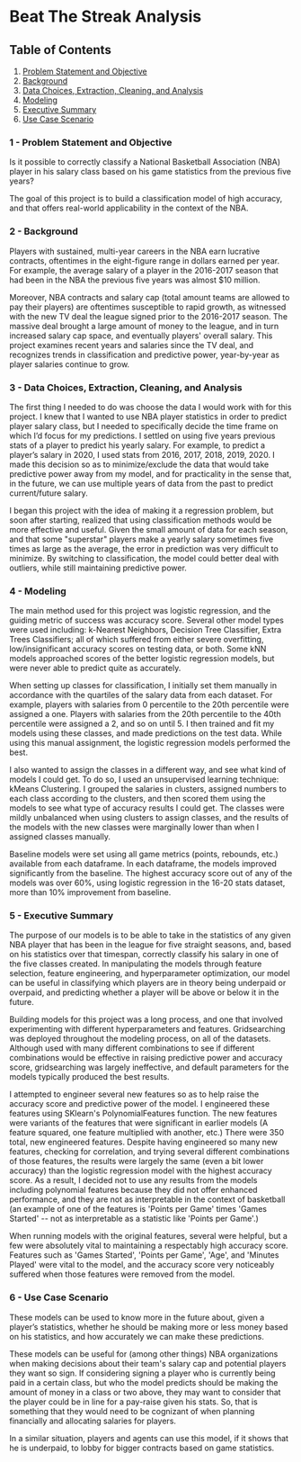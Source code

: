 # Beat The Streak Analysis

## Table of Contents
1. [Problem Statement and Objective](#Problem_Statement_and_Objective)
2. [Background](#Background)
3. [Data Choices, Extraction, Cleaning, and Analysis](#Data_Choices)
4. [Modeling](#Modeling)
5. [Executive Summary](#Executive_Summary)
6. [Use Case Scenario](#Use_Case_Scenario)

### 1 - Problem Statement and Objective <a name="Problem_Statement_and_Objective"></a>
Is it possible to correctly classify a National Basketball Association (NBA) player in his salary class based on his game statistics from the previous five years?

The goal of this project is to build a classification model of high accuracy, and that offers real-world applicability in the context of the NBA.

### 2 - Background <a name="Background"></a>
Players with sustained, multi-year careers in the NBA earn lucrative contracts, oftentimes in the eight-figure range in dollars earned per year. For example, the average salary of a player in the 2016-2017 season that had been in the NBA the previous five years was almost $10 million. 

Moreover, NBA contracts and salary cap (total amount teams are allowed to pay their players) are oftentimes susceptible to rapid growth, as witnessed with the new TV deal the league signed prior to the 2016-2017 season. The massive deal brought a large amount of money to the league, and in turn increased salary cap space, and eventually players' overall salary. This project examines recent years and salaries since the TV deal, and recognizes trends in classification and predictive power, year-by-year as player salaries continue to grow.

### 3 -  Data Choices, Extraction, Cleaning, and Analysis<a name="Data_Choices"></a>
The first thing I needed to do was choose the data I would work with for this project. I knew that I wanted to use NBA player statistics in order to predict player salary class, but I needed to specifically decide the time frame on which I’d focus for my predictions. I settled on using five years previous stats of a player to predict his yearly salary. For example, to predict a player’s salary in 2020, I used stats from 2016, 2017, 2018, 2019, 2020. I made this decision so as to minimize/exclude the data that would take predictive power away from my model, and for practicality in the sense that, in the future, we can use multiple years of data from the past to predict current/future salary.

I began this project with the idea of making it a regression problem, but soon after starting, realized that using classification methods would be more effective and useful. Given the small amount of data for each season, and that some "superstar" players make a yearly salary sometimes five times as large as the average, the error in prediction was very difficult to minimize. By switching to classification, the model could better deal with outliers, while still maintaining predictive power.

### 4 - Modeling <a name="Modeling"></a>
The main method used for this project was logistic regression, and the guiding metric of success was accuracy score. Several other model types were used including: k-Nearest Neighbors, Decision Tree Classifier, Extra Trees Classifiers; all of which suffered from either severe overfitting, low/insignificant accuracy scores on testing data, or both. Some kNN models approached scores of the better logistic regression models, but were never able to predict quite as accurately.

When setting up classes for classification, I initially set them manually in accordance with the quartiles of the salary data from each dataset. For example, players with salaries from 0 percentile to the 20th percentile were assigned a one. Players with salaries from the 20th percentile to the 40th percentile were assigned a 2, and so on until 5. I then trained and fit my models using these classes, and made predictions on the test data. While using this manual assignment, the logistic regression models performed the best.

I also wanted to assign the classes in a different way, and see what kind of models I could get. To do so, I used an unsupervised learning technique: kMeans Clustering. I grouped the salaries in clusters, assigned numbers to each class according to the clusters, and then scored them using the models to see what type of accuracy results I could get. The classes were mildly unbalanced when using clusters to assign classes, and the results of the models with the new classes were marginally lower than when I assigned classes manually.

Baseline models were set using all game metrics (points, rebounds, etc.) available from each dataframe. In each dataframe, the models improved significantly from the baseline. The highest accuracy score out of any of the models was over 60%, using logistic regression in the 16-20 stats dataset, more than 10% improvement from baseline.

### 5 - Executive Summary <a name="Executive_Summary"></a>
The purpose of our models is to be able to take in the statistics of any given NBA player that has been in the league for five straight seasons, and, based on his statistics over that timespan, correctly classify his salary in one of the five classes created. In manipulating the models through feature selection, feature engineering, and hyperparameter optimization, our model can be useful in classifying which players are in theory being underpaid or overpaid, and predicting whether a player will be above or below it in the future.

Building models for this project was a long process, and one that involved experimenting with different hyperparameters and features. Gridsearching was deployed throughout the modeling process, on all of the datasets. Although used with many different combinations to see if different combinations would be effective in raising predictive power and accuracy score, gridsearching was largely ineffective, and default parameters for the models typically produced the best results.

I attempted to engineer several new features so as to help raise the accuracy score and predictive power of the model. I engineered these features using SKlearn's PolynomialFeatures function. The new features were variants of the features that were significant in earlier models (A feature squared, one feature multiplied with another, etc.) There were 350 total, new engineered features. Despite having engineered so many new features, checking for correlation, and trying several different combinations of those features, the results were largely the same (even a bit lower accuracy) than the logistic regression model with the highest accuracy score. As a result, I decided not to use any results from the models including polynomial features because they did not offer enhanced performance, and they are not as interpretable in the context of basketball (an example of one of the features is 'Points per Game' times 'Games Started' -- not as interpretable as a statistic like 'Points per Game'.)

When running models with the original features, several were helpful, but a few were absolutely vital to maintaining a respectably high accuracy score. Features such as 'Games Started', 'Points per Game', 'Age', and 'Minutes Played' were vital to the model, and the accuracy score very noticeably suffered when those features were removed from the model.

### 6 - Use Case Scenario <a name="Use_Case_Scenario"></a>
These models can be used to know more in the future about, given a player’s statistics, whether he should be making more or less money based on his statistics, and how accurately we can make these predictions.

These models can be useful for (among other things) NBA organizations when making decisions about their team's salary cap and potential players they want so sign. If considering signing a player who is currently being paid in a certain class, but who the model predicts should be making the amount of money in a class or two above, they may want to consider that the player could be in line for a pay-raise given his stats. So, that is something that they would need to be cognizant of when planning financially and allocating salaries for players.

In a similar situation, players and agents can use this model, if it shows that he is underpaid, to lobby for bigger contracts based on game statistics.
